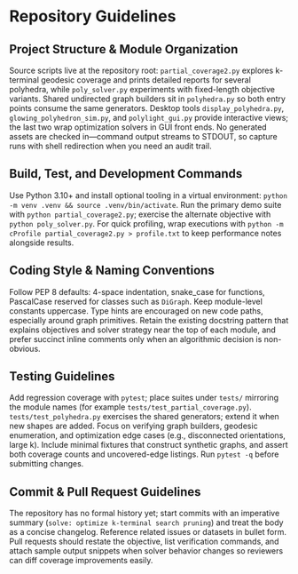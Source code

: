 # Repository Guidelines

## Project Structure & Module Organization
Source scripts live at the repository root: `partial_coverage2.py` explores k-terminal geodesic coverage and prints detailed reports for several polyhedra, while `poly_solver.py` experiments with fixed-length objective variants. Shared undirected graph builders sit in `polyhedra.py` so both entry points consume the same generators. Desktop tools `display_polyhedra.py`, `glowing_polyhedron_sim.py`, and `polylight_gui.py` provide interactive views; the last two wrap optimization solvers in GUI front ends. No generated assets are checked in—command output streams to STDOUT, so capture runs with shell redirection when you need an audit trail.

## Build, Test, and Development Commands
Use Python 3.10+ and install optional tooling in a virtual environment: `python -m venv .venv && source .venv/bin/activate`. Run the primary demo suite with `python partial_coverage2.py`; exercise the alternate objective with `python poly_solver.py`. For quick profiling, wrap executions with `python -m cProfile partial_coverage2.py > profile.txt` to keep performance notes alongside results.

## Coding Style & Naming Conventions
Follow PEP 8 defaults: 4-space indentation, snake_case for functions, PascalCase reserved for classes such as `DiGraph`. Keep module-level constants uppercase. Type hints are encouraged on new code paths, especially around graph primitives. Retain the existing docstring pattern that explains objectives and solver strategy near the top of each module, and prefer succinct inline comments only when an algorithmic decision is non-obvious.

## Testing Guidelines
Add regression coverage with `pytest`; place suites under `tests/` mirroring the module names (for example `tests/test_partial_coverage.py`). `tests/test_polyhedra.py` exercises the shared generators; extend it when new shapes are added. Focus on verifying graph builders, geodesic enumeration, and optimization edge cases (e.g., disconnected orientations, large k). Include minimal fixtures that construct synthetic graphs, and assert both coverage counts and uncovered-edge listings. Run `pytest -q` before submitting changes.

## Commit & Pull Request Guidelines
The repository has no formal history yet; start commits with an imperative summary (`solve: optimize k-terminal search pruning`) and treat the body as a concise changelog. Reference related issues or datasets in bullet form. Pull requests should restate the objective, list verification commands, and attach sample output snippets when solver behavior changes so reviewers can diff coverage improvements easily.
